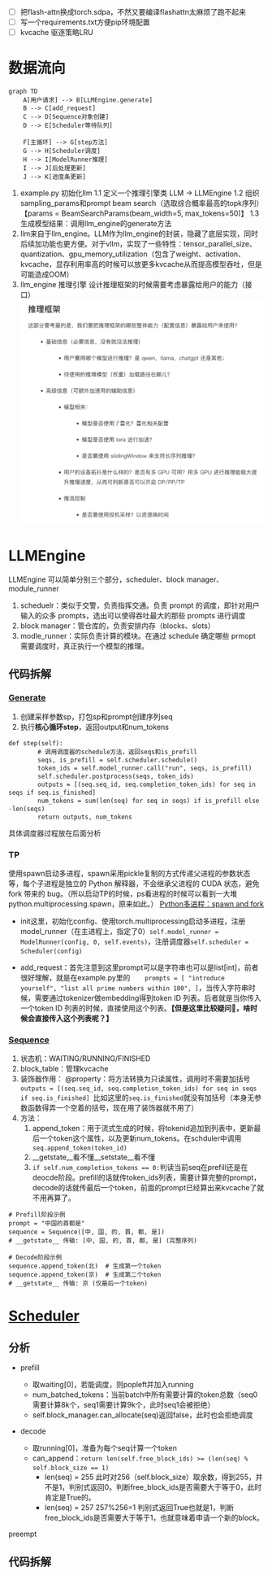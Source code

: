 - [ ] 把flash-attn换成torch.sdpa，不然又要编译flashattn太麻烦了跑不起来
- [ ] 写一个requirements.txt方便pip环境配置
- [ ] kvcache 驱逐策略LRU

# 数据流向

```
graph TD
    A[用户请求] --> B[LLMEngine.generate]
    B --> C[add_request]
    C --> D[Sequence对象创建]
    D --> E[Scheduler等待队列]
    
    F[主循环] --> G[step方法]
    G --> H[Scheduler调度]
    H --> I[ModelRunner推理]
    I --> J[后处理更新]
    J --> K[进度条更新]
```

1. example.py 初始化llm
    1.1 定义一个推理引擎类 LLM -> LLMEngine
    1.2 组织sampling_params和prompt beam search（选取综合概率最高的topk序列）【params = BeamSearchParams(beam_width=5, max_tokens=50)】
    1.3 生成模型结果：调用llm_engine的generate方法
2. llm来自于llm_engine。LLM作为llm_engine的封装，隐藏了底层实现，同时后续加功能也更方便。对于vllm，实现了一些特性：tensor_parallel_size、quantization、gpu_memory_utilization（包含了weight、activation、kvcache，显存利用率高的时候可以放更多kvcache从而提高模型吞吐，但是可能造成OOM）
3. llm_engine 推理引擎
设计推理框架的时候需要考虑暴露给用户的能力（接口）
![推理框架](img/image1.png)

# LLMEngine
LLMEngine 可以简单分别三个部分，scheduler、block manager、module_runner
1. scheduelr：类似于交警，负责指挥交通。负责 prompt 的调度，即针对用户输入的众多 prompts，选出可以使得吞吐最大的那些 prompts 进行调度
2. block manager：管仓库的，负责安排内存（blocks、slots）
3. modle_runner：实际负责计算的模块。在通过 schedule 确定哪些 prmopt 需要调度时，真正执行一个模型的推理。

## 代码拆解

### [Generate](nanovllm/engine/llm_engine.py)
1. 创建采样参数sp，打包sp和prompt创建序列seq
2. 执行**核心循环step**，返回output和num_tokens
```    
def step(self):
        # 调用调度器的schedule方法，返回seqs和is_prefill
        seqs, is_prefill = self.scheduler.schedule()
        token_ids = self.model_runner.call("run", seqs, is_prefill)
        self.scheduler.postprocess(seqs, token_ids)
        outputs = [(seq.seq_id, seq.completion_token_ids) for seq in seqs if seq.is_finished]
        num_tokens = sum(len(seq) for seq in seqs) if is_prefill else -len(seqs)
        return outputs, num_tokens
```
具体调度器过程放在后面分析


### TP
使用spawn启动多进程，spawn采用pickle复制的方式传递父进程的参数状态等，每个子进程是独立的 Python 解释器，不会继承父进程的 CUDA 状态，避免 fork 带来的 bug。（所以启动TP的时候，ps看进程的时候可以看到一大堆python.multiprocessing.spawn，原来如此。）
[Python多进程：spawn and fork](python_multiprocessing.md)

* init这里，初始化config、使用torch.multiprocessing启动多进程，注册model_runner（在主进程上，指定了0）`self.model_runner = ModelRunner(config, 0, self.events)`，注册调度器`self.scheduler = Scheduler(config)`

* add_request：首先注意到这里prompt可以是字符串也可以是list[int]，前者很好理解，就是在example.py里的`    prompts = [
        "introduce yourself",
        "list all prime numbers within 100",
    ]`，当传入字符串时候，需要通过tokenizer做embedding得到token ID 列表。后者就是当你传入一个token ID 列表的时候，直接使用这个列表。**【但是这里比较疑问🤔，啥时候会直接传入这个列表呢？】**

### [Sequence](nanovllm/engine/sequence.py)

1. 状态机：WAITING/RUNNING/FINISHED
2. block_table：管理kvcache
3. 装饰器作用： @property：将方法转换为只读属性，调用时不需要加括号`outputs = [(seq.seq_id, seq.completion_token_ids) for seq in seqs if seq.is_finished]
`比如这里的`seq.is_finished`就没有加括号（本身无参数函数得弄一个空着的括号，现在用了装饰器就不用了）
4. 方法：
    1. append_token：用于流式生成的时候，将tokenid追加到列表中，更新最后一个token这个属性，以及更新num_tokens。在schduler中调用`seq.append_token(token_id)`
    2. __getstate__看不懂__setstate__看不懂
    3. `if self.num_completion_tokens == 0:`判读当前seq在prefill还是在deocde阶段。prefill的话就传token_ids列表，需要计算完整的prompt，decode的话就传最后一个token，前面的prompt已经算出来kvcache了就不用再算了。

```
# Prefill阶段示例
prompt = "中国的首都是"
sequence = Sequence([中, 国, 的, 首, 都, 是])
# __getstate__ 传输: [中, 国, 的, 首, 都, 是] (完整序列)

# Decode阶段示例
sequence.append_token(北)  # 生成第一个token
sequence.append_token(京)  # 生成第二个token
# __getstate__ 传输: 京 (仅最后一个token)
```


# [Scheduler](nanovllm/engine/scheduler.py)

## 分析

* prefill 
    * 取waiting[0]，若能调度，则popleft并加入running
    * num_batched_tokens：当前batch中所有需要计算的token总数（seq0需要计算8k个，seq1需要计算9k个，此时seq1会被拒绝）
    * self.block_manager.can_allocate(seq)返回false，此时也会拒绝调度

* decode
    * 取running[0]，准备为每个seq计算一个token
    * can_append：`return len(self.free_block_ids) >= (len(seq) % self.block_size == 1)`
        * len(seq) = 255 此时对256（self.block_size）取余数，得到255，并不是1，判别式返回0。判断free_block_ids是否需要大于等于0，此时肯定是True的。
        * len(seq) = 257 257%256=1 判别式返回True也就是1，判断free_block_ids是否需要大于等于1，也就意味着申请一个新的block。  


preempt

## 代码拆解



